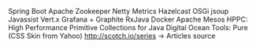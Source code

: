 Spring Boot
Apache Zookeeper
Netty
Metrics
Hazelcast
OSGi
jsoup
Javassist
Vert.x
Grafana + Graphite
RxJava
Docker
Apache Mesos
HPPC: High Performance Primitive Collections for Java
Digital Ocean
Tools: Pure (CSS Skin from Yahoo)
http://scotch.io/series -> Articles source
